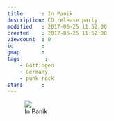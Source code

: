 ```yaml
---
title      : In Panik
description: CD release party
modified   : 2017-06-25 11:52:00
created    : 2017-06-25 11:52:00
viewcount  : 0
id         : 
gmap       : 
tags        :
    - Göttingen
    - Germany
    - punk rock
stars      : 
---
```


<figure>
    <img src="in-panik.jpg">
    <figcaption>In Panik</figcaption>
</figure>
